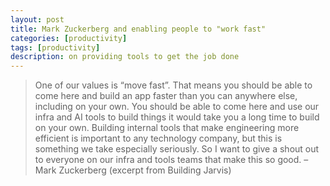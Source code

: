 ```yaml
---
layout: post
title: Mark Zuckerberg and enabling people to "work fast"
categories: [productivity]
tags: [productivity]
description: on providing tools to get the job done
---
```

> One of our values is “move fast”. That means you should be able to come here and build an app faster than you can anywhere else, including on your own. You should be able to come here and use our infra and AI tools to build things it would take you a long time to build on your own. Building internal tools that make engineering more efficient is important to any technology company, but this is something we take especially seriously. So I want to give a shout out to everyone on our infra and tools teams that make this so good. – Mark Zuckerberg  (excerpt from Building Jarvis)

